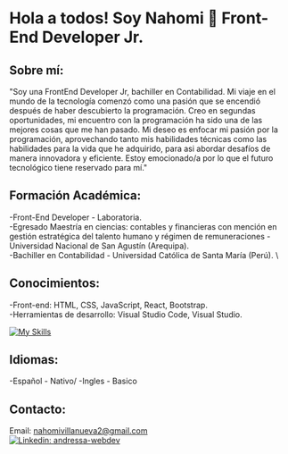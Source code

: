 # Hola a todos! Soy Nahomi 👋  Front-End Developer Jr.

## Sobre mí: 
"Soy una FrontEnd Developer Jr, bachiller en Contabilidad. 
Mi viaje en el mundo de la tecnología comenzó como una pasión que se encendió después de haber descubierto la programación. 
Creo en segundas oportunidades, mi encuentro con la programación ha sido una de las mejores cosas que me han pasado. 
Mi deseo es enfocar mi pasión por la programación, aprovechando tanto mis habilidades técnicas como las habilidades para la vida que he adquirido, para asi abordar desafíos de manera innovadora y eficiente. 
Estoy emocionado/a por lo que el futuro tecnológico tiene reservado para mí."

## Formación Académica: 
-Front-End Developer - Laboratoria. \
-Egresado Maestría en ciencias: contables y financieras con mención en gestión estratégica del talento humano y régimen de remuneraciones - Universidad Nacional de San Agustín (Arequipa). \
-Bachiller en Contabilidad - Universidad Católica de Santa María (Perú). \

## Conocimientos: 
-Front-end: HTML, CSS, JavaScript, React, Bootstrap. \
-Herramientas de desarrollo: Visual Studio Code, Visual Studio. 

[![My Skills](https://skillicons.dev/icons?i=js,html,css,react,figma,nodejs,jest,firebase)](https://skillicons.dev)


## Idiomas: 
-Español - Nativo/
-Ingles - Basico

## Contacto: 
Email: nahomivillanueva2@gmail.com \
[![Linkedin: andressa-webdev](https://skillicons.dev/icons?i=linkedin)](https://www.linkedin.com/in/nahomi-isbel-villanueva-rojas-1a8a48278/) 
